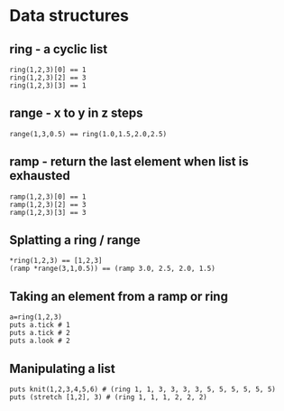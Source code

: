 # Data structures
## ring - a cyclic list

```
ring(1,2,3)[0] == 1
ring(1,2,3)[2] == 3
ring(1,2,3)[3] == 1
```

## range - x to y in z steps

```
range(1,3,0.5) == ring(1.0,1.5,2.0,2.5)
```

## ramp - return the last element when list is exhausted

```
ramp(1,2,3)[0] == 1
ramp(1,2,3)[2] == 3
ramp(1,2,3)[3] == 3
```

## Splatting a ring / range
```
*ring(1,2,3) == [1,2,3]
(ramp *range(3,1,0.5)) == (ramp 3.0, 2.5, 2.0, 1.5)
```

## Taking an element from a ramp or ring
```
a=ring(1,2,3)
puts a.tick # 1
puts a.tick # 2
puts a.look # 2
```

## Manipulating a list
```
puts knit(1,2,3,4,5,6) # (ring 1, 1, 3, 3, 3, 3, 5, 5, 5, 5, 5, 5)
puts (stretch [1,2], 3) # (ring 1, 1, 1, 2, 2, 2)
```

